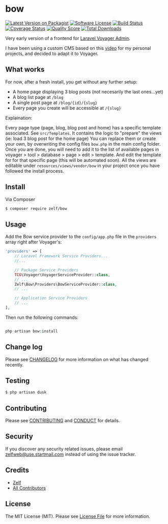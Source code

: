 # bow

[![Latest Version on Packagist][ico-version]][link-packagist]
[![Software License][ico-license]](LICENSE.md)
[![Build Status][ico-travis]][link-travis]
[![Coverage Status][ico-scrutinizer]][link-scrutinizer]
[![Quality Score][ico-code-quality]][link-code-quality]
[![Total Downloads][ico-downloads]][link-downloads]

Very early version of a frontend for [Laravel Voyager Admin][link-voyager].

I have been using a custom CMS based on this [video][link-tutplus-video] for my personal projects, and decided to adapt it to Voyager.

## What works

For now, after a fresh install, you get without any further setup:

- A home page displaying 3 blog posts (not necesarily the last ones...yet)
- A blog list page at `/blog`
- A single post page at `/blog/{id}/{slug}`
- Every page you create will be accessible at `/{slug}`


Explaination:


Every page type (page, blog, blog post and home) has a specific template associated. See `src/Templates`.
It contains the logic to "prepare" the views (ie: load 3 blog post for the home page)
You can replace them or create your own, by overwriting the config files `bow.php` in the main config folder.
Once you are done, you will need to add it to the list of available pages in voyager > tool > database > page > edit > template. And edit the template for for that specific page (this will be automated soon).
All the views are editable under `resources/views/vendor/bow` in your project once you have followed the install process.


## Install

Via Composer

``` bash
$ composer require zelf/bow
```

## Usage
Add the Bow service provider to the `config/app.php` file in the `providers` array right after Voyager's:

```php
'providers' => [
    // Laravel Framework Service Providers...
    //...

    // Package Service Providers
    TCG\Voyager\VoyagerServiceProvider::class,
    // ...
    Zelf\Bow\Providers\BowServiceProvider::class,
    // ...

    // Application Service Providers
    // ...
],
```
Then run the following commands:

``` php

php artisan bow:install
```

## Change log

Please see [CHANGELOG](CHANGELOG.md) for more information on what has changed recently.

## Testing

``` bash
$ php artisan dusk
```

## Contributing

Please see [CONTRIBUTING](CONTRIBUTING.md) and [CONDUCT](CONDUCT.md) for details.

## Security

If you discover any security related issues, please email zelfweb@use.startmail.com instead of using the issue tracker.

## Credits

- [Zelf][link-author]
- [All Contributors][link-contributors]

## License

The MIT License (MIT). Please see [License File](LICENSE.md) for more information.

[ico-version]: https://img.shields.io/packagist/v/zelf/bow.svg?style=flat-square
[ico-license]: https://img.shields.io/badge/license-MIT-brightgreen.svg?style=flat-square
[ico-travis]: https://img.shields.io/travis/zelf/bow/master.svg?style=flat-square
[ico-scrutinizer]: https://img.shields.io/scrutinizer/coverage/g/zelf/bow.svg?style=flat-square
[ico-code-quality]: https://img.shields.io/scrutinizer/g/zelf/bow.svg?style=flat-square
[ico-downloads]: https://img.shields.io/packagist/dt/zelf/bow.svg?style=flat-square

[link-packagist]: https://packagist.org/packages/zelf/bow
[link-travis]: https://travis-ci.org/zelf/bow
[link-scrutinizer]: https://scrutinizer-ci.com/g/zelf/bow/code-structure
[link-code-quality]: https://scrutinizer-ci.com/g/zelf/bow
[link-downloads]: https://packagist.org/packages/zelf/bow
[link-author]: https://github.com/zelf
[link-contributors]: ../../contributors
[link-voyager]: https://the-control-group.github.io/voyager/
[link-tutplus-video]: https://code.tutsplus.com/courses/build-a-cms-with-laravel
